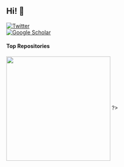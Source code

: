 ## Hi! 👋
<? Check out my personal website [seankavanagh.com](https://seankavanagh.com) if you want to know more about me and my research! ?>

<!--
[![Frazer's GitHub stats](https://github-readme-stats-git-masterorgs-github-readme-stats-team.vercel.app/api?username=fforrester&include_orgs=true&count_private=true&show_icons=true&theme=radical&role=OWNER,COLLABORATOR)](https://github.com/fforrester)
-->

<?[![My Awesome Stats](https://awesome-github-stats.azurewebsites.net/user-stats/kavanase?cardType=level-alternate&theme=tokyonight&border_radius=10&include_all_commits=true)](https://seankavanagh.com) ?>

[![Twitter](https://img.shields.io/badge/Twitter-%231DA1F2.svg?style=for-the-badge&logo=Twitter&logoColor=white)](https://twitter.com/fforrester)   
[![Google Scholar](https://img.shields.io/badge/Google%20Scholar-4285F4?style=for-the-badge&logo=google-scholar&logoColor=white)](https://scholar.google.com/citations?user=MqDJwsEAAAAJ)

<!--
Unhide stars when feature to have organisation stars gets added. Currently much lower than actually the case...
-->

#### Top Repositories

<? <a href="https://github.com/SMTG-Bham/ShakeNBreak">
  <img align="center" src="https://github-readme-stats-git-masterorgs-github-readme-stats-team.vercel.app/api/pin/?username=SMTG-Bham&repo=ShakeNBreak&theme=tokyonight" width="275" />
</a> ?>



